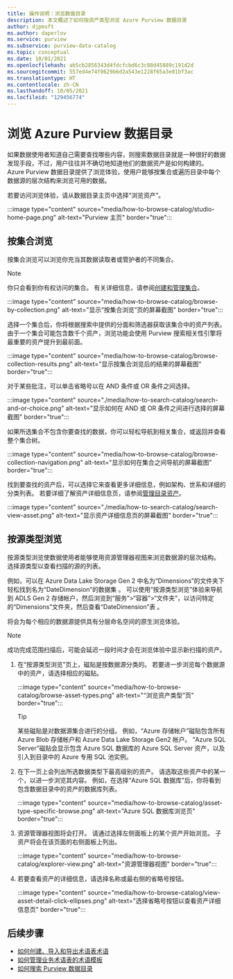 ```yaml
---
title: 操作说明：浏览数据目录
description: 本文概述了如何按资产类型浏览 Azure Purview 数据目录
author: djpmsft
ms.author: daperlov
ms.service: purview
ms.subservice: purview-data-catalog
ms.topic: conceptual
ms.date: 10/01/2021
ms.openlocfilehash: ab5cb2856343d4fdcfcbd6c3c88d45889c191d2d
ms.sourcegitcommit: 557ed4e74f0629b6d2a543e1228f65a3e01bf3ac
ms.translationtype: HT
ms.contentlocale: zh-CN
ms.lasthandoff: 10/05/2021
ms.locfileid: "129456774"
---
```

# <a name="browse-the-azure-purview-data-catalog"></a>浏览 Azure Purview 数据目录

如果数据使用者知道自己需要查找哪些内容，则搜索数据目录就是一种很好的数据发现手段，不过，用户往往并不确切地知道他们的数据资产是如何构建的。 Azure Purview 数据目录提供了浏览体验，使用户能够按集合或遍历目录中每个数据源的层次结构来浏览可用的数据。

若要访问浏览体验，请从数据目录主页中选择“浏览资产”。

:::image type="content" source="media/how-to-browse-catalog/studio-home-page.png" alt-text="Purview 主页" border="true":::

## <a name="browse-by-collection"></a>按集合浏览

按集合浏览可以浏览你充当其数据读取者或管护者的不同集合。

> [!NOTE]
> 你只会看到你有权访问的集合。 有关详细信息，请参阅[创建和管理集合](how-to-create-and-manage-collections.md)。

:::image type="content" source="media/how-to-browse-catalog/browse-by-collection.png" alt-text="显示“按集合浏览”页的屏幕截图" border="true":::

选择一个集合后，你将根据搜索中提供的分面和筛选器获取该集合中的资产列表。 由于一个集合可能包含数千个资产，浏览功能会使用 Purview 搜索相关性引擎将最重要的资产提升到最前面。

:::image type="content" source="media/how-to-browse-catalog/browse-collection-results.png" alt-text="显示按集合浏览后的结果的屏幕截图" border="true":::

对于某些批注，可以单击省略号以在 AND 条件或 OR 条件之间选择。 

:::image type="content" source="./media/how-to-search-catalog/search-and-or-choice.png" alt-text="显示如何在 AND 或 OR 条件之间进行选择的屏幕截图" border="true":::

如果所选集合不包含你要查找的数据，你可以轻松导航到相关集合，或返回并查看整个集合树。

:::image type="content" source="media/how-to-browse-catalog/browse-collection-navigation.png" alt-text="显示如何在集合之间导航的屏幕截图" border="true":::

找到要查找的资产后，可以选择它来查看更多详细信息，例如架构、世系和详细的分类列表。 若要详细了解资产详细信息页，请参阅[管理目录资产](catalog-asset-details.md)。

:::image type="content" source="./media/how-to-search-catalog/search-view-asset.png" alt-text="显示资产详细信息页的屏幕截图" border="true":::

## <a name="browse-by-source-type"></a>按源类型浏览

按源类型浏览使数据使用者能够使用资源管理器视图来浏览数据源的层次结构。 选择源类型以查看扫描的源的列表。

例如，可以在 Azure Data Lake Storage Gen 2 中名为“Dimensions”的文件夹下轻松找到名为“DateDimension”的数据集 。 可以使用“按源类型浏览”体验来导航到 ADLS Gen 2 存储帐户，然后浏览到“服务”>“容器”>“文件夹”，以访问特定的“Dimensions”文件夹，然后查看“DateDimension”表 。

将会为每个相应的数据源提供具有分层命名空间的原生浏览体验。

> [!NOTE]
> 成功完成范围扫描后，可能会延迟一段时间才会在浏览体验中显示新扫描的资产。


1. 在“按源类型浏览”页上，磁贴是按数据源分类的。 若要进一步浏览每个数据源中的资产，请选择相应的磁贴。

    :::image type="content" source="media/how-to-browse-catalog/browse-asset-types.png" alt-text="“浏览资产类型”页" border="true":::

   > [!TIP]
   > 某些磁贴是对数据源集合进行的分组。 例如，“Azure 存储帐户”磁贴包含所有 Azure Blob 存储帐户和 Azure Data Lake Storage Gen2 帐户。 “Azure SQL Server”磁贴会显示包含 Azure SQL 数据库的 Azure SQL Server 资产，以及引入到目录中的 Azure 专用 SQL 池实例。 

1. 在下一页上会列出所选数据类型下最高级别的资产。 请选取这些资产中的某一个，以进一步浏览其内容。 例如，在选择“Azure SQL 数据库”后，你将看到包含数据目录中的资产的数据库列表。

    :::image type="content" source="media/how-to-browse-catalog/asset-type-specific-browse.png" alt-text="Azure SQL 数据库浏览页" border="true":::

1. 资源管理器视图将会打开。 请通过选择左侧面板上的某个资产开始浏览。 子资产将会在该页面的右侧面板上列出。

    :::image type="content" source="media/how-to-browse-catalog/explorer-view.png" alt-text="资源管理器视图" border="true":::

1. 若要查看资产的详细信息，请选择名称或最右侧的省略号按钮。

    :::image type="content" source="media/how-to-browse-catalog/view-asset-detail-click-ellipses.png" alt-text="选择省略号按钮以查看资产详细信息页" border="true":::

## <a name="next-steps"></a>后续步骤

- [如何创建、导入和导出术语表术语](how-to-create-import-export-glossary.md)
- [如何管理业务术语表的术语模板](how-to-manage-term-templates.md)
- [如何搜索 Purview 数据目录](how-to-search-catalog.md)
